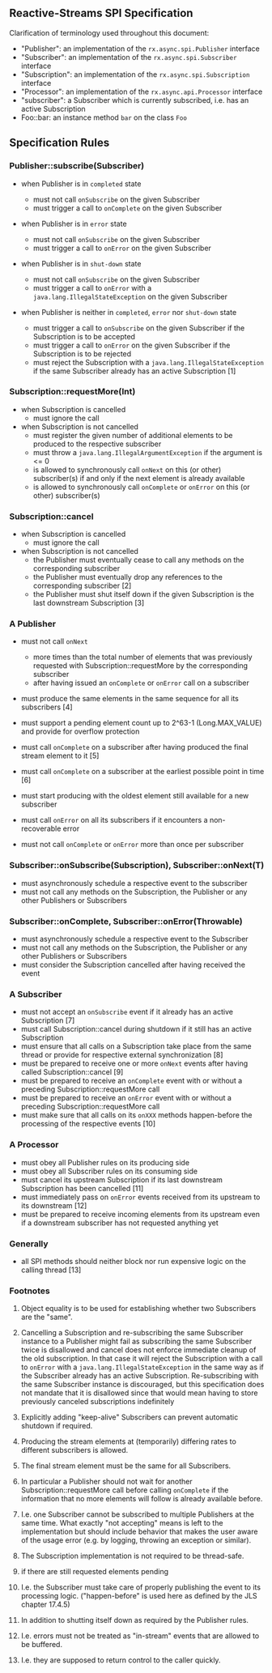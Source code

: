 ## Reactive-Streams SPI Specification

Clarification of terminology used throughout this document:

* "Publisher": an implementation of the `rx.async.spi.Publisher` interface
* "Subscriber": an implementation of the `rx.async.spi.Subscriber` interface
* "Subscription": an implementation of the `rx.async.spi.Subscription` interface
* "Processor": an implementation of the `rx.async.api.Processor` interface
* "subscriber": a Subscriber which is currently subscribed, i.e. has an active Subscription
* Foo::bar: an instance method `bar` on the class `Foo`


## Specification Rules

### Publisher::subscribe(Subscriber)

* when Publisher is in `completed` state
    * must not call `onSubscribe` on the given Subscriber
    * must trigger a call to `onComplete` on the given Subscriber

* when Publisher is in `error` state
    * must not call `onSubscribe` on the given Subscriber
    * must trigger a call to `onError` on the given Subscriber

* when Publisher is in `shut-down` state
    * must not call `onSubscribe` on the given Subscriber
    * must trigger a call to `onError` with a `java.lang.IllegalStateException` on the given
      Subscriber

* when Publisher is neither in `completed`, `error` nor `shut-down` state
    * must trigger a call to `onSubscribe` on the given Subscriber if the Subscription is to be accepted
    * must trigger a call to `onError` on the given Subscriber if the Subscription is to be rejected
    * must reject the Subscription with a `java.lang.IllegalStateException` if the same Subscriber already
      has an active Subscription [1]


### Subscription::requestMore(Int)

* when Subscription is cancelled
    * must ignore the call
* when Subscription is not cancelled
    * must register the given number of additional elements to be produced to the respective subscriber
    * must throw a `java.lang.IllegalArgumentException` if the argument is <= 0
    * is allowed to synchronously call `onNext` on this (or other) subscriber(s) if and only if the
      next element is already available
    * is allowed to synchronously call `onComplete` or `onError` on this (or other) subscriber(s)


### Subscription::cancel

* when Subscription is cancelled
    * must ignore the call
* when Subscription is not cancelled
    * the Publisher must eventually cease to call any methods on the corresponding subscriber
    * the Publisher must eventually drop any references to the corresponding subscriber [2]
    * the Publisher must shut itself down if the given Subscription is the last downstream Subscription [3]


### A Publisher

* must not call `onNext`
    * more times than the total number of elements that was previously requested with 
      Subscription::requestMore by the corresponding subscriber
    * after having issued an `onComplete` or `onError` call on a subscriber

* must produce the same elements in the same sequence for all its subscribers [4]
* must support a pending element count up to 2^63-1 (Long.MAX_VALUE) and provide for overflow protection
* must call `onComplete` on a subscriber after having produced the final stream element to it [5]
* must call `onComplete` on a subscriber at the earliest possible point in time [6]
* must start producing with the oldest element still available for a new subscriber
* must call `onError` on all its subscribers if it encounters a non-recoverable error
* must not call `onComplete` or `onError` more than once per subscriber


### Subscriber::onSubscribe(Subscription), Subscriber::onNext(T)

* must asynchronously schedule a respective event to the subscriber
* must not call any methods on the Subscription, the Publisher or any other Publishers or Subscribers


### Subscriber::onComplete, Subscriber::onError(Throwable)

* must asynchronously schedule a respective event to the Subscriber
* must not call any methods on the Subscription, the Publisher or any other Publishers or Subscribers
* must consider the Subscription cancelled after having received the event


### A Subscriber

* must not accept an `onSubscribe` event if it already has an active Subscription [7]
* must call Subscription::cancel during shutdown if it still has an active Subscription
* must ensure that all calls on a Subscription take place from the same thread or provide for respective 
  external synchronization [8]
* must be prepared to receive one or more `onNext` events after having called Subscription::cancel [9]
* must be prepared to receive an `onComplete` event with or without a preceding Subscription::requestMore call
* must be prepared to receive an `onError` event with or without a preceding Subscription::requestMore call
* must make sure that all calls on its `onXXX` methods happen-before the processing of the respective
  events [10]


### A Processor

* must obey all Publisher rules on its producing side
* must obey all Subscriber rules on its consuming side
* must cancel its upstream Subscription if its last downstream Subscription has been cancelled [11]
* must immediately pass on `onError` events received from its upstream to its downstream [12]
* must be prepared to receive incoming elements from its upstream even if a downstream subscriber has not 
  requested anything yet

### Generally

* all SPI methods should neither block nor run expensive logic on the calling thread [13]

### Footnotes

1. Object equality is to be used for establishing whether two Subscribers are the "same".

2. Cancelling a Subscription and re-subscribing the same Subscriber instance to a Publisher
   might fail as subscribing the same Subscriber twice is disallowed and cancel does not 
   enforce immediate cleanup of the old subscription. In that case it will reject the 
   Subscription with a call to `onError` with a `java.lang.IllegalStateException` in the
   same way as if the Subscriber already has an active Subscription. Re-subscribing with
   the same Subscriber instance is discouraged, but this specification does not mandate
   that it is disallowed since that would mean having to store previously canceled 
   subscriptions indefinitely

3. Explicitly adding "keep-alive" Subscribers can prevent automatic shutdown if required.

4. Producing the stream elements at (temporarily) differing rates to different subscribers is allowed.

5. The final stream element must be the same for all Subscribers.

6. In particular a Publisher should not wait for another Subscription::requestMore call before calling `onComplete`
    if the information that no more elements will follow is already available before.

7. I.e. one Subscriber cannot be subscribed to multiple Publishers at the same time.
   What exactly "not accepting" means is left to the implementation but should include behavior that makes the user
   aware of the usage error (e.g. by logging, throwing an exception or similar).

8. The Subscription implementation is not required to be thread-safe.

9. if there are still requested elements pending

10. I.e. the Subscriber must take care of properly publishing the event to its processing logic.
    ("happen-before" is used here as defined by the JLS chapter 17.4.5)

11. In addition to shutting itself down as required by the Publisher rules.

12. I.e. errors must not be treated as "in-stream" events that are allowed to be buffered.

13. I.e. they are supposed to return control to the caller quickly.
